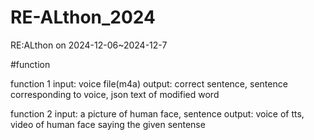 # RE-ALthon_2024
RE:ALthon on 2024-12-06~2024-12-7

#function

function 1
input: voice file(m4a)
output: correct sentence, sentence corresponding to voice, json text of modified word

function 2
input: a picture of human face, sentence
output: voice of tts, video of human face saying the given sentense

